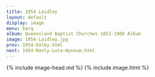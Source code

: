 ```yaml
---
title: 1954 Laidley
layout: default
display: image
menu: barq
album: Queensland Baptist Churches 1851-1960 Album
image: 1954-Laidley.jpg
prev: 1954-Dalby.html
next: 1954-Manly-Lota-Wynnum.html
---
```

{% include image-head.md %}
{% include image.html %}